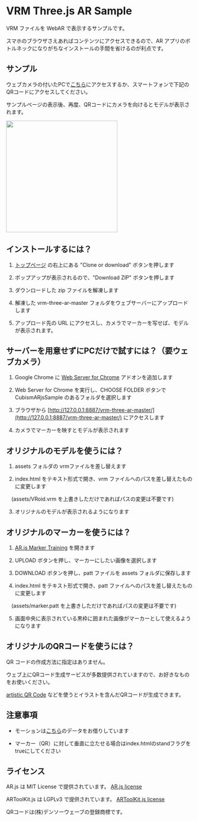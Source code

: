 ﻿# VRM Three.js AR Sample

VRM ファイルを WebAR で表示するサンプルです。

スマホのブラウザさえあればコンテンツにアクセスできるので、AR アプリのボトルネックになりがちなインストールの手間を省けるのが利点です。

## サンプル

ウェブカメラの付いたPCで[こちら](https://t-takasaka.github.io/vrm-three-ar/)にアクセスするか、スマートフォンで下記のQRコードにアクセスしてください。

サンプルページの表示後、再度、QRコードにカメラを向けるとモデルが表示されます。

<img src="https://raw.githubusercontent.com/t-takasaka/vrm-three-ar/master/assets/marker.png" width="300px">

## インストールするには？

1. [トップページ](https://github.com/t-takasaka/vrm-three-ar) の右上にある "Clone or download" ボタンを押します

2. ポップアップが表示されるので、"Download ZIP" ボタンを押します

3. ダウンロードした zip ファイルを解凍します

4. 解凍した vrm-three-ar-master フォルダをウェブサーバーにアップロードします

5. アップロード先の URL にアクセスし、カメラでマーカーを写せば、モデルが表示されます。

## サーバーを用意せずにPCだけで試すには？（要ウェブカメラ）

1. Google Chrome に [Web Server for Chrome](https://chrome.google.com/webstore/detail/web-server-for-chrome/ofhbbkphhbklhfoeikjpcbhemlocgigb?hl=ja) アドオンを追加します

2. Web Server for Chrome を実行し、CHOOSE FOLDER ボタンで CubismARjsSample のあるフォルダを選択します

3. ブラウザから [http://127.0.0.1:8887/vrm-three-ar-master/](http://127.0.0.1:8887/vrm-three-ar-master/) にアクセスします

4. カメラでマーカーを映すとモデルが表示されます

## オリジナルのモデルを使うには？

1. assets フォルダの vrmファイルを差し替えます

2. index.html をテキスト形式で開き、vrm ファイルへのパスを差し替えたものに変更します

　(assets/VRoid.vrm を上書きしただけであればパスの変更は不要です)

3. オリジナルのモデルが表示されるようになります

## オリジナルのマーカーを使うには？

1. [AR.js Marker Training](https://jeromeetienne.github.io/AR.js/three.js/examples/marker-training/examples/generator.html) を開きます

2. UPLOAD ボタンを押し、マーカーにしたい画像を選択します

3. DOWNLOAD ボタンを押し、patt ファイルを assets フォルダに保存します

4. index.html をテキスト形式で開き、patt ファイルへのパスを差し替えたものに変更します

　(assets/marker.patt を上書きしただけであればパスの変更は不要です)

5. 画面中央に表示されている黒枠に囲まれた画像がマーカーとして使えるようになります

## オリジナルのQRコードを使うには？

QR コードの作成方法に指定はありません。

ウェブ上にQRコード生成サービスが多数提供されていますので、お好きなものをお使いください。

[artistic QR Code](https://github.com/sylnsfar/qrcode) などを使うとイラストを含んだQRコードが生成できます。

## 注意事項

- モーションは[こちら](http://examples.claygl.xyz/examples/basicModelAnimation.html)のデータをお借りしています

- マーカー（QR）に対して垂直に立たせる場合はindex.htmlのstandフラグをtrueにしてください

## ライセンス

AR.js は MIT License で提供されています。
[AR.js license](https://github.com/jeromeetienne/AR.js/blob/master/LICENSE.txt)

ARToolKit.js は LGPLv3 で提供されています。
[ARToolKit.js license](https://github.com/artoolkit/jsartoolkit5/blob/master/LICENSE.txt)

QRコードは(株)デンソーウェーブの登録商標です。


